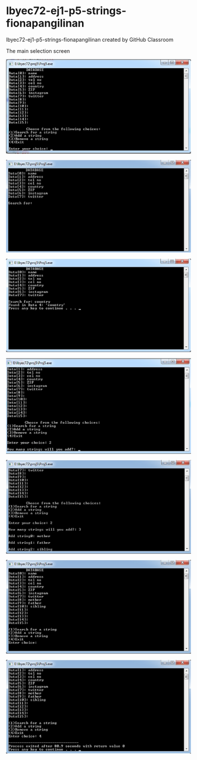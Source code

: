 # lbyec72-ej1-p5-strings-fionapangilinan
lbyec72-ej1-p5-strings-fionapangilinan created by GitHub Classroom

The main selection screen

![](ss1.jpg)

![](ss2.jpg)

![](ss3.jpg)

![](ss4.jpg)

![](ss5.jpg)

![](ss6.jpg)

![](ss7.jpg)
